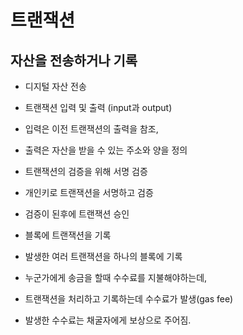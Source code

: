 # 트랜잭션

## 자산을 전송하거나 기록

- 디지털 자산 전송
- 트랜잭션 입력 및 출력 (input과 output)

- 입력은 이전 트랜잭션의 출력을 참조, 
- 출력은 자산을 받을 수 있는 주소와 양을 정의

- 트랜잭션의 검증을 위해 서명 검증
- 개인키로 트랜잭션을 서명하고 검증
- 검증이 된후에 트랜잭션 승인

- 블록에 트랜잭션을 기록
- 발생한 여러 트랜잭션을 하나의 블록에 기록

- 누군가에게 송금을 할때 수수료를 지불해야하는데,
- 트랜잭션을 처리하고 기록하는데 수수료가 발생(gas fee)
- 발생한 수수료는 채굴자에게 보상으로 주어짐.


